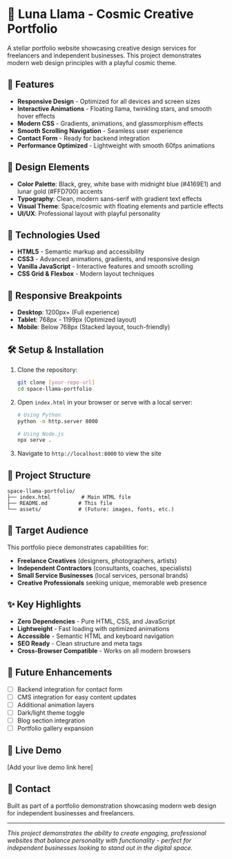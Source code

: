 # 🦙 Luna Llama - Cosmic Creative Portfolio

A stellar portfolio website showcasing creative design services for freelancers and independent businesses. This project demonstrates modern web design principles with a playful cosmic theme.

## 🌟 Features

- **Responsive Design** - Optimized for all devices and screen sizes
- **Interactive Animations** - Floating llama, twinkling stars, and smooth hover effects
- **Modern CSS** - Gradients, animations, and glassmorphism effects
- **Smooth Scrolling Navigation** - Seamless user experience
- **Contact Form** - Ready for backend integration
- **Performance Optimized** - Lightweight with smooth 60fps animations

## 🎨 Design Elements

- **Color Palette**: Black, grey, white base with midnight blue (#4169E1) and lunar gold (#FFD700) accents
- **Typography**: Clean, modern sans-serif with gradient text effects
- **Visual Theme**: Space/cosmic with floating elements and particle effects
- **UI/UX**: Professional layout with playful personality

## 🚀 Technologies Used

- **HTML5** - Semantic markup and accessibility
- **CSS3** - Advanced animations, gradients, and responsive design
- **Vanilla JavaScript** - Interactive features and smooth scrolling
- **CSS Grid & Flexbox** - Modern layout techniques

## 📱 Responsive Breakpoints

- **Desktop**: 1200px+ (Full experience)
- **Tablet**: 768px - 1199px (Optimized layout)
- **Mobile**: Below 768px (Stacked layout, touch-friendly)

## 🛠️ Setup & Installation

1. Clone the repository:
   ```bash
   git clone [your-repo-url]
   cd space-llama-portfolio
   ```

2. Open `index.html` in your browser or serve with a local server:
   ```bash
   # Using Python
   python -m http.server 8000
   
   # Using Node.js
   npx serve .
   ```

3. Navigate to `http://localhost:8000` to view the site

## 📂 Project Structure

```
space-llama-portfolio/
├── index.html          # Main HTML file
├── README.md          # This file
└── assets/            # (Future: images, fonts, etc.)
```

## 🎯 Target Audience

This portfolio piece demonstrates capabilities for:
- **Freelance Creatives** (designers, photographers, artists)
- **Independent Contractors** (consultants, coaches, specialists)
- **Small Service Businesses** (local services, personal brands)
- **Creative Professionals** seeking unique, memorable web presence

## ✨ Key Highlights

- **Zero Dependencies** - Pure HTML, CSS, and JavaScript
- **Lightweight** - Fast loading with optimized animations
- **Accessible** - Semantic HTML and keyboard navigation
- **SEO Ready** - Clean structure and meta tags
- **Cross-Browser Compatible** - Works on all modern browsers

## 🔮 Future Enhancements

- [ ] Backend integration for contact form
- [ ] CMS integration for easy content updates
- [ ] Additional animation layers
- [ ] Dark/light theme toggle
- [ ] Blog section integration
- [ ] Portfolio gallery expansion

## 🌌 Live Demo

[Add your live demo link here]

## 📧 Contact

Built as part of a portfolio demonstration showcasing modern web design for independent businesses and freelancers.

---

*This project demonstrates the ability to create engaging, professional websites that balance personality with functionality - perfect for independent businesses looking to stand out in the digital space.*
